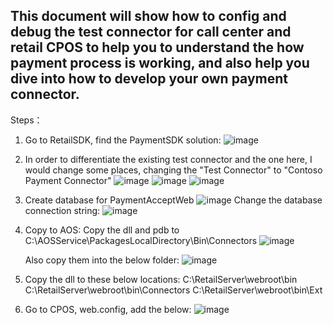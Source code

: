 ## This document will show how to config and debug the test connector for call center and retail CPOS to help you to understand the how payment process is working, and also help you dive into how to develop your own payment connector.

Steps：
1. Go to RetailSDK, find the PaymentSDK solution:
   ![image](https://user-images.githubusercontent.com/14832260/207480907-64aff128-b7dd-4bfe-a842-b5150fbcec78.png)
2. In order to differentiate the existing test connector and the one here,  I would change some places, changing the "Test Connector" to "Contoso Payment Connector"
   ![image](https://user-images.githubusercontent.com/14832260/207481178-8b2027bd-9850-4fc5-b013-d070a554189f.png)
   ![image](https://user-images.githubusercontent.com/14832260/207481283-0606e33d-09b8-4a0c-92bb-e1e16a37d98c.png)
   ![image](https://user-images.githubusercontent.com/14832260/207481673-68bdea46-561d-4d6e-aaf0-7ae16900341e.png)  
3. Create database for PaymentAcceptWeb
   ![image](https://user-images.githubusercontent.com/14832260/207484524-106049af-c739-424c-afd8-19926a1d3487.png)
    Change the database connection string:
    ![image](https://user-images.githubusercontent.com/14832260/207483006-a5356ae3-f6f0-4401-9f9e-d0dd86b614c4.png)

4. Copy to AOS:
   Copy the dll and pdb to C:\AOSService\PackagesLocalDirectory\Bin\Connectors 
   ![image](https://user-images.githubusercontent.com/14832260/207484722-30858c7c-189e-4d5a-8181-1e9d060f438d.png)
   
   Also copy them into the below folder:
   ![image](https://user-images.githubusercontent.com/14832260/207484690-57a2db62-a3d1-457d-8b63-12e93a67e6be.png)
   
 5. Copy the dll to these below locations:
     C:\RetailServer\webroot\bin
     C:\RetailServer\webroot\bin\Connectors
     C:\RetailServer\webroot\bin\Ext
 6. Go to CPOS,  web.config, add the below:
    ![image](https://user-images.githubusercontent.com/14832260/207490788-59fd1ecc-aa00-4a2c-9bbe-e475ee9d2fac.png)

  


    


